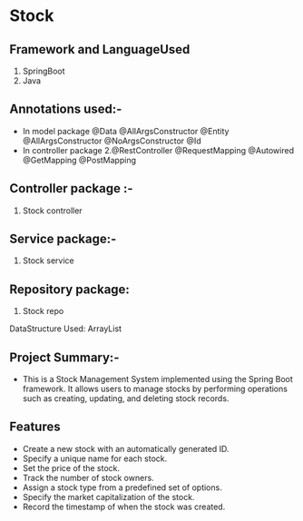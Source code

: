 # Stock

## Framework and LanguageUsed
1. SpringBoot 
2. Java

## Annotations used:-
* In model package @Data @AllArgsConstructor @Entity @AllArgsConstructor @NoArgsConstructor @Id
* In controller package 2.@RestController @RequestMapping @Autowired @GetMapping @PostMapping 

## Controller package :-
1. Stock controller

## Service package:-
1. Stock service

## Repository package:
1. Stock repo

DataStructure Used: ArrayList

## Project Summary:-
* This is a Stock Management System implemented using the Spring Boot framework. It allows users to manage stocks by performing operations such as creating, updating, and deleting stock records.

## Features
* Create a new stock with an automatically generated ID.
* Specify a unique name for each stock.
* Set the price of the stock.
* Track the number of stock owners.
* Assign a stock type from a predefined set of options.
* Specify the market capitalization of the stock.
* Record the timestamp of when the stock was created.
